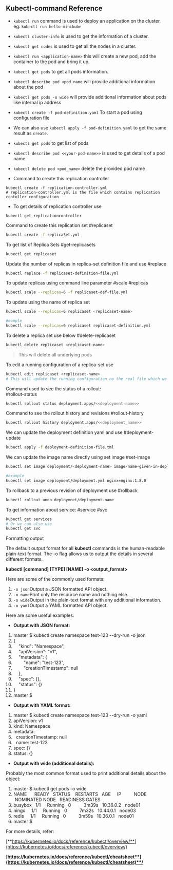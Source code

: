 ## Kubectl-command Reference

- `kubectl run` command is used to deploy an application on the cluster. eg: `kubectl run hello-minikube`
- `kubectl cluster-info` is used to get the information of a cluster.
- `kubectl get nodes` is used to get all the nodes in a cluster.
- `kubectl run <application-name>` this will create a new pod, add the container to the pod and bring it up.
- `kubectl get pods` to get all pods information.
- `kubectl describe pod <pod_name` will provide additional information about the pod
- `kubectl get pods -o wide` will provide additional information about pods like internal ip address
-  `kubectl create -f pod-definition.yaml` To start a pod using configuration file
- We can also use `kubectl apply -f pod-definition.yaml` to get the same result as `create`.
- `kubectl get pods` to get list of pods
- `kubectl describe pod <<your-pod-name>>` is used to get details of a pod name.
- `kubectl delete pod <pod_name>` delete the provided pod name

- Command to create this replication controller
```
kubectl create -f replication-controller.yml
# replication-controller.yml is the file which contains replication contoller configuration
```

- To get details of replication controller use
```
kubectl get replicationcontroller
```

Command to create this replication set
#replicaset
```sh
kubectl create -f replicaSet.yml
```

To get list of Replica Sets
#get-replicasets

```sh
kubectl get replicaset
```

 Update the number of replicas in replica-set definition file and use 
 #replace
```sh
kubectl replace -f replicaset-definition-file.yml
```

To update replicas using command line parameter
#scale #replicas
```sh
kubectl scale --replicas=6 -f replicaset-def-file.yml
```

To update using the name of replica set
```sh
kubectl scale --replicas=6 replicaset <replicaset-name>

#eample
kubectl scale --replicas=6 replicaset replicaset-definition.yml
```

To delete a replica set use below
#delete-replicaset
```sh
kubectl delete replicaset <replicaset-name>
```
 > This will delete all underlying pods
 
To edit a running configuration of a replica-set use

```sh
kubectl edit replicaset <replicaset-name>
# This will update the running configuration no the real file which we used
```

Command used to see the status of a rollout:  
#rollout-status
```sh
kubectl rollout status deployment.apps/<<deployment-name>>
```

Command to see the rollout history and revisions 
#rollout-history
```sh
kubectl rollout history deployment.apps/<<deployment_name>>
```

We can update the deployment definition yaml and use 
#deployment-update

```sh
kubectl apply -f deployment-definition-file.tml
```

 We can update the image name directly using set image 
 #set-image
```sh
kubectl set image deployment/<deployment-name> image-name-given-in-deployment=<Name-of-image-from-docker-hub>

#example
kubectl set image deployment/deployment.yml nginx=nginx:1.8.0
```

To rollback to a previous revision of deployment use 
#rollback
```sh
kubectl rollout undo deploymnet/deployment-name
```

To get information about service: #service #svc
```sh
kubectl get services
# Or we can also use
kubectl get svc
```

Formatting output

The default output format for all **kubectl** commands is the human-readable plain-text format.
The -o flag allows us to output the details in several different formats.  

**kubectl [command] [TYPE] [NAME] -o <output_format>**

Here are some of the commonly used formats:

1.  `-o json`Output a JSON formatted API object.
2.  `-o name`Print only the resource name and nothing else. 
3.  `-o wide`Output in the plain-text format with any additional information. 
4.  `-o yaml`Output a YAML formatted API object.

Here are some useful examples:

-   **Output with JSON format:**
    

1.  master $ kubectl create namespace test-123 --dry-run -o json
2.  {
3.      "kind": "Namespace",
4.      "apiVersion": "v1",
5.      "metadata": {
6.          "name": "test-123",
7.          "creationTimestamp": null
8.      },
9.      "spec": {},
10.      "status": {}
11.  }
12.  master $

  

-   **Output with YAML format:**
    

1.  master $ kubectl create namespace test-123 --dry-run -o yaml
2.  apiVersion: v1
3.  kind: Namespace
4.  metadata:
5.    creationTimestamp: null
6.    name: test-123
7.  spec: {}
8.  status: {}

  

-   **Output with wide (additional details):**
    

Probably the most common format used to print additional details about the object:

1.  master $ kubectl get pods -o wide
2.  NAME      READY   STATUS    RESTARTS   AGE     IP          NODE     NOMINATED NODE   READINESS GATES
3.  busybox   1/1     Running   0          3m39s   10.36.0.2   node01   <none>           <none>
4.  ningx     1/1     Running   0          7m32s   10.44.0.1   node03   <none>           <none>
5.  redis     1/1     Running   0          3m59s   10.36.0.1   node01   <none>           <none>
6.  master $

  

For more details, refer:

[**https://kubernetes.io/docs/reference/kubectl/overview/**](https://kubernetes.io/docs/reference/kubectl/overview/)

[**https://kubernetes.io/docs/reference/kubectl/cheatsheet**](https://kubernetes.io/docs/reference/kubectl/cheatsheet)**/**
